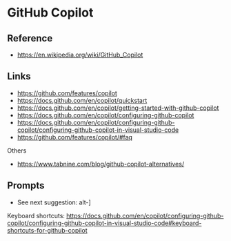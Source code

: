 # GitHub Copilot

## Reference

* https://en.wikipedia.org/wiki/GitHub_Copilot

## Links

* https://github.com/features/copilot
* https://docs.github.com/en/copilot/quickstart
* https://docs.github.com/en/copilot/getting-started-with-github-copilot
* https://docs.github.com/en/copilot/configuring-github-copilot
* https://docs.github.com/en/copilot/configuring-github-copilot/configuring-github-copilot-in-visual-studio-code
* https://github.com/features/copilot/#faq

Others

* https://www.tabnine.com/blog/github-copilot-alternatives/

## Prompts

* See next suggestion: alt-]

Keyboard shortcuts: https://docs.github.com/en/copilot/configuring-github-copilot/configuring-github-copilot-in-visual-studio-code#keyboard-shortcuts-for-github-copilot
